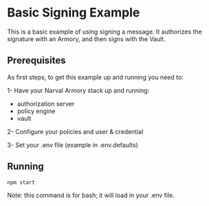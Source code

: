 # Basic Signing Example

This is a basic example of using signing a message. It authorizes the signature with an Armory, and then signs with the Vault.

## Prerequisites

As first steps, to get this example up and running you need to:

1- Have your Narval Armory stack up and running:

- authorization server
- policy engine
- vault

2- Configure your policies and user & credential

3- Set your .env file (example in .env.defaults)

## Running

```
npm start
```

Note: this command is for bash; it will load in your .env file.
